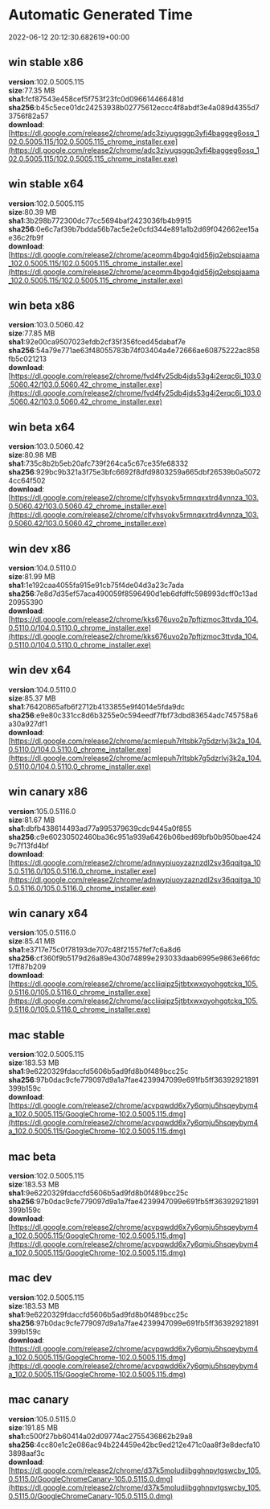 # Automatic Generated Time
2022-06-12 20:12:30.682619+00:00

## win stable x86
**version**:102.0.5005.115  
**size**:77.35 MB  
**sha1**:fcf87543e458cef5f753f23fc0d096614466481d  
**sha256**:b45c5ece01dc24253938b02775612eccc4f8abdf3e4a089d4355d73756f82a57  
**download**:[https://dl.google.com/release2/chrome/adc3ziyugsggp3yfi4baggeg6osq_102.0.5005.115/102.0.5005.115_chrome_installer.exe](https://dl.google.com/release2/chrome/adc3ziyugsggp3yfi4baggeg6osq_102.0.5005.115/102.0.5005.115_chrome_installer.exe)  

## win stable x64
**version**:102.0.5005.115  
**size**:80.39 MB  
**sha1**:3b298b772300dc77cc5694baf2423036fb4b9915  
**sha256**:0e6c7af39b7bdda56b7ac5e2e0cfd344e891a1b2d69f042662ee15ae36c2fb9f  
**download**:[https://dl.google.com/release2/chrome/aceomm4bgo4gjd56jq2ebspjaama_102.0.5005.115/102.0.5005.115_chrome_installer.exe](https://dl.google.com/release2/chrome/aceomm4bgo4gjd56jq2ebspjaama_102.0.5005.115/102.0.5005.115_chrome_installer.exe)  

## win beta x86
**version**:103.0.5060.42  
**size**:77.85 MB  
**sha1**:92e00ca9507023efdb2cf35f356fced45dabaf7e  
**sha256**:54a79e771ae63f48055783b74f03404a4e72666ae60875222ac858fb5c021213  
**download**:[https://dl.google.com/release2/chrome/fvd4fv25db4jds53g4i2erqc6i_103.0.5060.42/103.0.5060.42_chrome_installer.exe](https://dl.google.com/release2/chrome/fvd4fv25db4jds53g4i2erqc6i_103.0.5060.42/103.0.5060.42_chrome_installer.exe)  

## win beta x64
**version**:103.0.5060.42  
**size**:80.98 MB  
**sha1**:735c8b2b5eb20afc739f264ca5c67ce35fe68332  
**sha256**:929bc9b321a3f75e3bfc6692f8dfd9803259a665dbf26539b0a50724cc64f502  
**download**:[https://dl.google.com/release2/chrome/clfyhsyokv5rmnqxxtrd4vnnza_103.0.5060.42/103.0.5060.42_chrome_installer.exe](https://dl.google.com/release2/chrome/clfyhsyokv5rmnqxxtrd4vnnza_103.0.5060.42/103.0.5060.42_chrome_installer.exe)  

## win dev x86
**version**:104.0.5110.0  
**size**:81.99 MB  
**sha1**:1e192caa4055fa915e91cb75f4de04d3a23c7ada  
**sha256**:7e8d7d35ef57aca490059f8596490d1eb6dfdffc598993dcff0c13ad20955390  
**download**:[https://dl.google.com/release2/chrome/kks676uvo2p7pftjzmoc3ttvda_104.0.5110.0/104.0.5110.0_chrome_installer.exe](https://dl.google.com/release2/chrome/kks676uvo2p7pftjzmoc3ttvda_104.0.5110.0/104.0.5110.0_chrome_installer.exe)  

## win dev x64
**version**:104.0.5110.0  
**size**:85.37 MB  
**sha1**:76420865afb6f2712b4133855e9f4014e5fda9dc  
**sha256**:e9e80c331cc8d6b3255e0c594eedf7fbf73dbd83654adc745758a6a30a927df1  
**download**:[https://dl.google.com/release2/chrome/acmlepuh7rltsbk7g5dzrlvj3k2a_104.0.5110.0/104.0.5110.0_chrome_installer.exe](https://dl.google.com/release2/chrome/acmlepuh7rltsbk7g5dzrlvj3k2a_104.0.5110.0/104.0.5110.0_chrome_installer.exe)  

## win canary x86
**version**:105.0.5116.0  
**size**:81.67 MB  
**sha1**:dbfb438614493ad77a995379639cdc9445a0f855  
**sha256**:c9e60230502460ba36c951a939a6426b06bed69bfb0b950bae4249c7f13fd4bf  
**download**:[https://dl.google.com/release2/chrome/adnwypiuoyzaznzdl2sv36qqjtga_105.0.5116.0/105.0.5116.0_chrome_installer.exe](https://dl.google.com/release2/chrome/adnwypiuoyzaznzdl2sv36qqjtga_105.0.5116.0/105.0.5116.0_chrome_installer.exe)  

## win canary x64
**version**:105.0.5116.0  
**size**:85.41 MB  
**sha1**:e3717e75c0f78193de707c48f21557fef7c6a8d6  
**sha256**:cf360f9b5179d26a89e430d74899e293033daab6995e9863e66fdc17ff87b209  
**download**:[https://dl.google.com/release2/chrome/accliiqipz5jtbtxwxqyohgqtckq_105.0.5116.0/105.0.5116.0_chrome_installer.exe](https://dl.google.com/release2/chrome/accliiqipz5jtbtxwxqyohgqtckq_105.0.5116.0/105.0.5116.0_chrome_installer.exe)  

## mac stable
**version**:102.0.5005.115  
**size**:183.53 MB  
**sha1**:9e6220329fdaccfd5606b5ad9fd8b0f489bcc25c  
**sha256**:97b0dac9cfe779097d9a1a7fae4239947099e691fb5ff36392921891399b159c  
**download**:[https://dl.google.com/release2/chrome/acvpqwdd6x7y6qmju5hsqeybym4a_102.0.5005.115/GoogleChrome-102.0.5005.115.dmg](https://dl.google.com/release2/chrome/acvpqwdd6x7y6qmju5hsqeybym4a_102.0.5005.115/GoogleChrome-102.0.5005.115.dmg)  

## mac beta
**version**:102.0.5005.115  
**size**:183.53 MB  
**sha1**:9e6220329fdaccfd5606b5ad9fd8b0f489bcc25c  
**sha256**:97b0dac9cfe779097d9a1a7fae4239947099e691fb5ff36392921891399b159c  
**download**:[https://dl.google.com/release2/chrome/acvpqwdd6x7y6qmju5hsqeybym4a_102.0.5005.115/GoogleChrome-102.0.5005.115.dmg](https://dl.google.com/release2/chrome/acvpqwdd6x7y6qmju5hsqeybym4a_102.0.5005.115/GoogleChrome-102.0.5005.115.dmg)  

## mac dev
**version**:102.0.5005.115  
**size**:183.53 MB  
**sha1**:9e6220329fdaccfd5606b5ad9fd8b0f489bcc25c  
**sha256**:97b0dac9cfe779097d9a1a7fae4239947099e691fb5ff36392921891399b159c  
**download**:[https://dl.google.com/release2/chrome/acvpqwdd6x7y6qmju5hsqeybym4a_102.0.5005.115/GoogleChrome-102.0.5005.115.dmg](https://dl.google.com/release2/chrome/acvpqwdd6x7y6qmju5hsqeybym4a_102.0.5005.115/GoogleChrome-102.0.5005.115.dmg)  

## mac canary
**version**:105.0.5115.0  
**size**:191.85 MB  
**sha1**:c500f27bb60414a02d09774ac2755436862b29a8  
**sha256**:4cc80e1c2e086ac94b224459e42bc9ed212e471c0aa8f3e8decfa103898aaf3c  
**download**:[https://dl.google.com/release2/chrome/d37k5moludiibgghnpvtgswcby_105.0.5115.0/GoogleChromeCanary-105.0.5115.0.dmg](https://dl.google.com/release2/chrome/d37k5moludiibgghnpvtgswcby_105.0.5115.0/GoogleChromeCanary-105.0.5115.0.dmg)  

